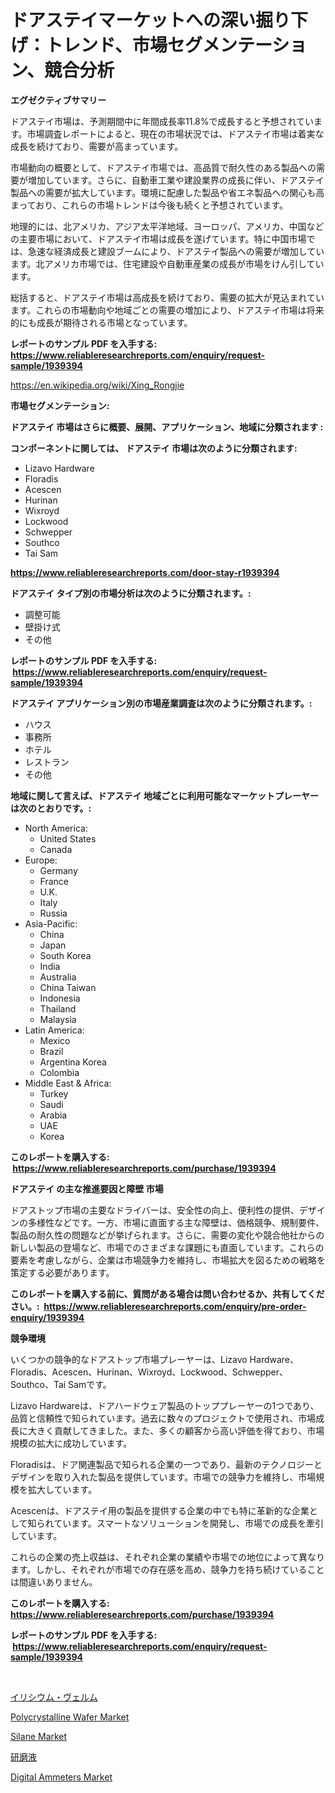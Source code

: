 <p><h1>ドアステイマーケットへの深い掘り下げ：トレンド、市場セグメンテーション、競合分析</h1></p><p><strong>エグゼクティブサマリー</strong></p>
<p><p>ドアステイ市場は、予測期間中に年間成長率11.8%で成長すると予想されています。市場調査レポートによると、現在の市場状況では、ドアステイ市場は着実な成長を続けており、需要が高まっています。</p><p>市場動向の概要として、ドアステイ市場では、高品質で耐久性のある製品への需要が増加しています。さらに、自動車工業や建設業界の成長に伴い、ドアステイ製品への需要が拡大しています。環境に配慮した製品や省エネ製品への関心も高まっており、これらの市場トレンドは今後も続くと予想されています。</p><p>地理的には、北アメリカ、アジア太平洋地域、ヨーロッパ、アメリカ、中国などの主要市場において、ドアステイ市場は成長を遂げています。特に中国市場では、急速な経済成長と建設ブームにより、ドアステイ製品への需要が増加しています。北アメリカ市場では、住宅建設や自動車産業の成長が市場をけん引しています。</p><p>総括すると、ドアステイ市場は高成長を続けており、需要の拡大が見込まれています。これらの市場動向や地域ごとの需要の増加により、ドアステイ市場は将来的にも成長が期待される市場となっています。</p></p>
<p><strong>レポートのサンプル PDF を入手する: <a href="https://www.reliableresearchreports.com/enquiry/request-sample/1939394">https://www.reliableresearchreports.com/enquiry/request-sample/1939394</a></strong></p>
<p><a href="https://en.wikipedia.org/wiki/Xing_Rongjie">https://en.wikipedia.org/wiki/Xing_Rongjie</a></p>
<p><strong>市場セグメンテーション:</strong></p>
<p><strong> ドアステイ 市場はさらに概要、展開、アプリケーション、地域に分類されます :</strong></p>
<p><strong>コンポーネントに関しては、 ドアステイ 市場は次のように分類されます: &nbsp;</strong></p>
<p><ul><li>Lizavo Hardware</li><li>Floradis</li><li>Acescen</li><li>Hurinan</li><li>Wixroyd</li><li>Lockwood</li><li>Schwepper</li><li>Southco</li><li>Tai Sam</li></ul></p>
<p><strong><a href="https://www.reliableresearchreports.com/door-stay-r1939394">https://www.reliableresearchreports.com/door-stay-r1939394</a></strong></p>
<p><strong> ドアステイ タイプ別の市場分析は次のように分類されます。:</strong></p>
<p><ul><li>調整可能</li><li>壁掛け式</li><li>その他</li></ul></p>
<p><strong>レポートのサンプル PDF を入手する: &nbsp;<a href="https://www.reliableresearchreports.com/enquiry/request-sample/1939394">https://www.reliableresearchreports.com/enquiry/request-sample/1939394</a></strong></p>
<p><strong> ドアステイ アプリケーション別の市場産業調査は次のように分類されます。:</strong></p>
<p><ul><li>ハウス</li><li>事務所</li><li>ホテル</li><li>レストラン</li><li>その他</li></ul></p>
<p><strong>地域に関して言えば、ドアステイ 地域ごとに利用可能なマーケットプレーヤーは次のとおりです。:</strong></p>
<p><ul>
    <li>
        North America:
        <ul>
            <li>United States</li>
            <li>Canada</li>
        </ul>
    </li>
    <li>
        Europe:
        <ul>
            <li>Germany</li>
            <li>France</li>
            <li>U.K.</li>
            <li>Italy</li>
            <li>Russia</li>
        </ul>
    </li>
    <li>
        Asia-Pacific:
        <ul>
            <li>China</li>
            <li>Japan</li>
            <li>South Korea</li>
            <li>India</li>
            <li>Australia</li>
            <li>China Taiwan</li>
            <li>Indonesia</li>
            <li>Thailand</li>
            <li>Malaysia</li>
        </ul>
    </li>
    <li>
        Latin America:
        <ul>
            <li>Mexico</li>
            <li>Brazil</li>
            <li>Argentina Korea</li>
            <li>Colombia</li>
        </ul>
    </li>
    <li>
        Middle East & Africa:
        <ul>
            <li>Turkey</li>
            <li>Saudi</li>
            <li>Arabia</li>
            <li>UAE</li>
            <li>Korea</li>
        </ul>
    </li>
    </ul></p>
<p><strong>このレポートを購入する: &nbsp;<a href="https://www.reliableresearchreports.com/purchase/1939394">https://www.reliableresearchreports.com/purchase/1939394</a></strong></p>
<p><strong>ドアステイ の主な推進要因と障壁 市場</strong></p>
<p><p>ドアストップ市場の主要なドライバーは、安全性の向上、便利性の提供、デザインの多様性などです。一方、市場に直面する主な障壁は、価格競争、規制要件、製品の耐久性の問題などが挙げられます。さらに、需要の変化や競合他社からの新しい製品の登場など、市場でのさまざまな課題にも直面しています。これらの要素を考慮しながら、企業は市場競争力を維持し、市場拡大を図るための戦略を策定する必要があります。</p></p>
<p><strong>このレポートを購入する前に、質問がある場合は問い合わせるか、共有してください。:&nbsp; <a href="https://www.reliableresearchreports.com/enquiry/pre-order-enquiry/1939394">https://www.reliableresearchreports.com/enquiry/pre-order-enquiry/1939394</a></strong></p>
<p><strong>競争環境</strong></p>
<p><p>いくつかの競争的なドアストップ市場プレーヤーは、Lizavo Hardware、Floradis、Acescen、Hurinan、Wixroyd、Lockwood、Schwepper、Southco、Tai Samです。</p><p>Lizavo Hardwareは、ドアハードウェア製品のトッププレーヤーの1つであり、品質と信頼性で知られています。過去に数々のプロジェクトで使用され、市場成長に大きく貢献してきました。また、多くの顧客から高い評価を得ており、市場規模の拡大に成功しています。</p><p>Floradisは、ドア関連製品で知られる企業の一つであり、最新のテクノロジーとデザインを取り入れた製品を提供しています。市場での競争力を維持し、市場規模を拡大しています。</p><p>Acescenは、ドアステイ用の製品を提供する企業の中でも特に革新的な企業として知られています。スマートなソリューションを開発し、市場での成長を牽引しています。</p><p>これらの企業の売上収益は、それぞれ企業の業績や市場での地位によって異なります。しかし、それぞれが市場での存在感を高め、競争力を持ち続けていることは間違いありません。</p></p>
<p><strong>このレポートを購入する: &nbsp; <a href="https://www.reliableresearchreports.com/purchase/1939394">https://www.reliableresearchreports.com/purchase/1939394</a></strong></p>
<p><strong>レポートのサンプル PDF を入手する: &nbsp;<a href="https://www.reliableresearchreports.com/enquiry/request-sample/1939394">https://www.reliableresearchreports.com/enquiry/request-sample/1939394</a></strong><strong></strong></p>
<p>&nbsp;</p>
<p><p><a href="https://github.com/DanykaKilback/Market-Research-Report-List-2/blob/main/58585519048.md">イリシウム・ヴェルム</a></p><p><a href="https://medium.com/@haangelat16/polycrystalline-wafer-market-trends-focusing-on-polycrystalline-wafer-market-insight-and-forecast-68da9cb67591">Polycrystalline Wafer Market</a></p><p><a href="https://medium.com/@jeancoleman732/evaluating-global-silane-market-trends-and-growth-opportunities-by-region-type-372ec74f2860">Silane Market</a></p><p><a href="https://github.com/RandallRunte2023/Market-Research-Report-List-2/blob/main/54995369047.md">研磨液</a></p><p><a href="https://github.com/JuddMetz/Market-Research-Report-List-1/blob/main/digital-ammeters-market.md">Digital Ammeters Market</a></p></p>
